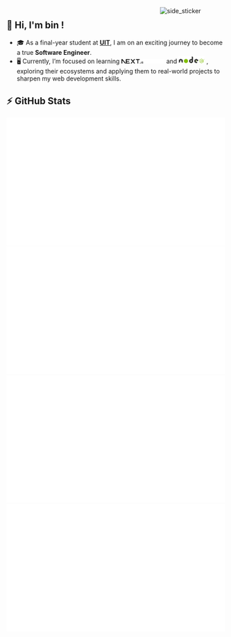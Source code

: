 <img align="right" width="150px" alt="side_sticker" src="https://media.giphy.com/media/h2MouomJFCpMfWVfUj/giphy.gif" />

##  :memo:  Hi, I'm bin !
- 🎓 As a final-year student at [**UIT**](https://vi.wikipedia.org/wiki/Tr%C6%B0%E1%BB%9Dng_%C4%90%E1%BA%A1i_h%E1%BB%8Dc_C%C3%B4ng_ngh%E1%BB%87_Th%C3%B4ng_tin,_%C4%90%E1%BA%A1i_h%E1%BB%8Dc_Qu%E1%BB%91c_gia_Th%C3%A0nh_ph%E1%BB%91_H%E1%BB%93_Ch%C3%AD_Minh), I am on an exciting journey to become a true **Software Engineer**.
- 🖥️ Currently, I’m focused on learning <img src="https://github.com/Vo-Dinh-Quan/Vo-Dinh-Quan/blob/main/images/nextjs-13.svg#gh-light-mode-only" width="50" /><img src="https://github.com/Vo-Dinh-Quan/Vo-Dinh-Quan/blob/main/images/nextjs-13-white.svg#gh-dark-mode-only" width="50" /> and <img src="https://github.com/Vo-Dinh-Quan/Vo-Dinh-Quan/blob/main/images/nodejs-text1.svg?raw=true" width="60" /> , exploring their ecosystems and applying them to real-world projects to sharpen my web development skills.



<!--
<img src="https://github.com/Gapur/Gapur/blob/main/assets/doc.gif?raw=true" width="21" />&nbsp;&nbsp; <samp>[view my resume](https://drive.google.com/file/d/1trccBrzWE1JqNAU7chHr-TNsVo-CjWH0/view?usp=drive_link).
-->


## :zap: GitHub Stats
<p align="center">
  <img src='https://github.com/Quan-Vo-Dinh/GitHub-Stats-Visualization/blob/master/generated/overview.svg#gh-dark-mode-only'>
  <img src='https://github.com/Quan-Vo-Dinh/GitHub-Stats-Visualization/blob/master/generated/languages.svg#gh-dark-mode-only'>
    <img src='https://github.com/Quan-Vo-Dinh/GitHub-Stats-Visualization/blob/master/generated/overview.svg#gh-light-mode-only'>
  <img src='https://github.com/Quan-Vo-Dinh/GitHub-Stats-Visualization/blob/master/generated/languages.svg#gh-light-mode-only'>
</p>

